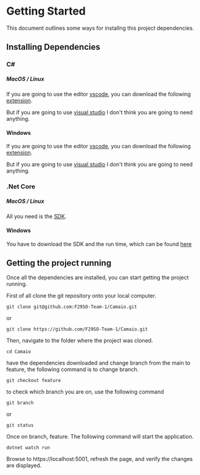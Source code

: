 ﻿# Getting Started

This document outlines some ways for installng this project dependencies.

## Installing Dependencies

### C#

##### MacOS / Linux
If you are going to use the editor [vscode](https://code.visualstudio.com/download), you can download the following [extension](https://marketplace.visualstudio.com/items?itemName=ms-dotnettools.csharp/).

But if you are going to use [visual studio](https://visualstudio.microsoft.com/downloads/) I don't think you are going to need anything.

#### Windows
If you are going to use the editor [vscode](https://code.visualstudio.com/download), you can download the following [extension](https://marketplace.visualstudio.com/items?itemName=ms-dotnettools.csharp/).

But if you are going to use [visual studio](https://visualstudio.microsoft.com/downloads/) I don't think you are going to need anything.

### .Net Core

##### MacOS / Linux
All you need is the [SDK](https://dotnet.microsoft.com/download).

#### Windows
You have to download the SDK and the run time, which can be found [here](https://dotnet.microsoft.com/download)

## Getting the project running
Once all the dependencies are installed, you can start getting the project running.

First of all clone the git repository onto your local computer.

`git clone git@github.com:F29SO-Team-1/Camaio.git`

or

`git clone https://github.com/F29SO-Team-1/Camaio.git`

Then, navigate to the folder where the project was cloned.

`cd Camaio`

have the dependencies downloaded and change branch from the main to feature, the following command is to change branch.

`git checkout feature`

to check which branch you are on, use the following command

`git branch`

or

`git status`

Once on branch, feature. The following command will start the application.

`dotnet watch run`

Browse to https://localhost:5001, refresh the page, and verify the changes are displayed.
